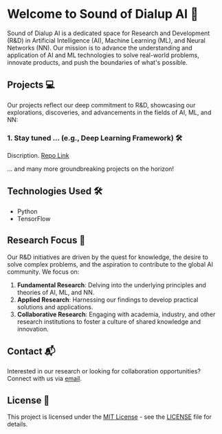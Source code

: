 # Welcome to Sound of Dialup AI 🎉

Sound of Dialup AI is a dedicated space for Research and Development (R&D) in Artificial Intelligence (AI), Machine Learning (ML), and Neural Networks (NN). Our mission is to advance the understanding and application of AI and ML technologies to solve real-world problems, innovate products, and push the boundaries of what's possible.

## Projects 💻

Our projects reflect our deep commitment to R&D, showcasing our explorations, discoveries, and advancements in the fields of AI, ML, and NN:

### 1. Stay tuned ... (e.g., Deep Learning Framework) 🛠️
Discription. [Repo Link](link_to_project_1_repo)

... and many more groundbreaking projects on the horizon!

## Technologies Used 🛠️

- Python
- TensorFlow

## Research Focus 🔄

Our R&D initiatives are driven by the quest for knowledge, the desire to solve complex problems, and the aspiration to contribute to the global AI community. We focus on:

1. **Fundamental Research**: Delving into the underlying principles and theories of AI, ML, and NN.
2. **Applied Research**: Harnessing our findings to develop practical solutions and applications.
3. **Collaborative Research**: Engaging with academia, industry, and other research institutions to foster a culture of shared knowledge and innovation.

## Contact 📬

Interested in our research or looking for collaboration opportunities? Connect with us via [email](mailto:soundofdialup+ai@gmail.com).

## License 📄

This project is licensed under the [MIT License](LICENSE) - see the [LICENSE](LICENSE) file for details.

